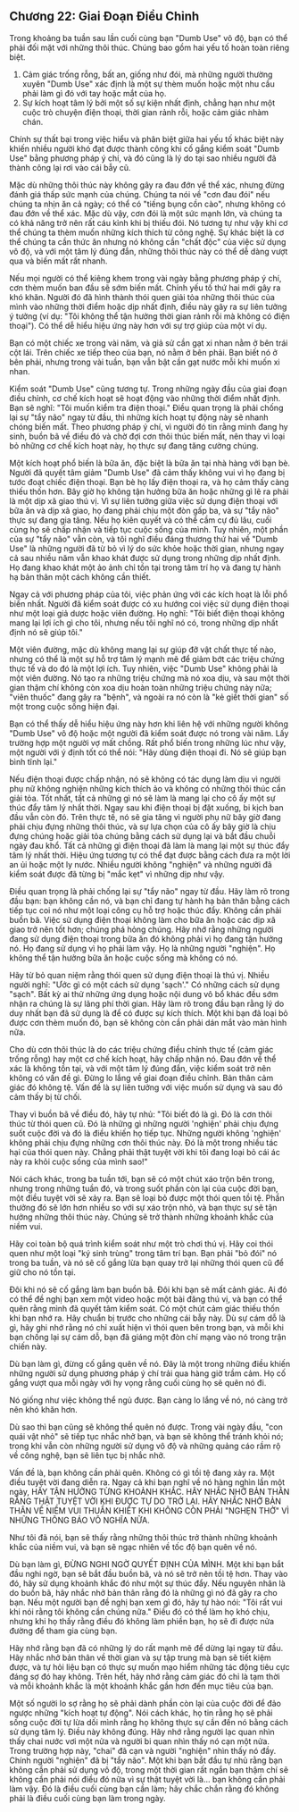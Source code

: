## Chương 22: Giai Đoạn Điều Chỉnh

Trong khoảng ba tuần sau lần cuối cùng bạn "Dumb Use" vô độ, bạn có thể phải đối mặt với những thôi thúc. Chúng bao gồm hai yếu tố hoàn toàn riêng biệt.

1.  Cảm giác trống rỗng, bất an, giống như đói, mà những người thường xuyên "Dumb Use" xác định là một sự thèm muốn hoặc một nhu cầu phải làm gì đó với tay hoặc mắt của họ.
2.  Sự kích hoạt tâm lý bởi một số sự kiện nhất định, chẳng hạn như một cuộc trò chuyện điện thoại, thời gian rảnh rỗi, hoặc cảm giác nhàm chán.

Chính sự thất bại trong việc hiểu và phân biệt giữa hai yếu tố khác biệt này khiến nhiều người khó đạt được thành công khi cố gắng kiểm soát "Dumb Use" bằng phương pháp ý chí, và đó cũng là lý do tại sao nhiều người đã thành công lại rơi vào cái bẫy cũ.

Mặc dù những thôi thúc này không gây ra đau đớn về thể xác, nhưng đừng đánh giá thấp sức mạnh của chúng. Chúng ta nói về "cơn đau đói" nếu chúng ta nhịn ăn cả ngày; có thể có "tiếng bụng cồn cào", nhưng không có đau đớn về thể xác. Mặc dù vậy, cơn đói là một sức mạnh lớn, và chúng ta có khả năng trở nên rất cáu kỉnh khi bị thiếu đói. Nó tương tự như vậy khi cơ thể chúng ta thèm muốn những kích thích từ công nghệ. Sự khác biệt là cơ thể chúng ta cần thức ăn nhưng nó không cần "chất độc" của việc sử dụng vô độ, và với một tâm lý đúng đắn, những thôi thúc này có thể dễ dàng vượt qua và biến mất rất nhanh.

Nếu mọi người có thể kiêng khem trong vài ngày bằng phương pháp ý chí, cơn thèm muốn ban đầu sẽ sớm biến mất. Chính yếu tố thứ hai mới gây ra khó khăn. Người đó đã hình thành thói quen giải tỏa những thôi thúc của mình vào những thời điểm hoặc dịp nhất định, điều này gây ra sự liên tưởng ý tưởng (ví dụ: "Tôi không thể tận hưởng thời gian rảnh rỗi mà không có điện thoại"). Có thể dễ hiểu hiệu ứng này hơn với sự trợ giúp của một ví dụ.

Bạn có một chiếc xe trong vài năm, và giả sử cần gạt xi nhan nằm ở bên trái cột lái. Trên chiếc xe tiếp theo của bạn, nó nằm ở bên phải. Bạn biết nó ở bên phải, nhưng trong vài tuần, bạn vẫn bật cần gạt nước mỗi khi muốn xi nhan.

Kiểm soát "Dumb Use" cũng tương tự. Trong những ngày đầu của giai đoạn điều chỉnh, cơ chế kích hoạt sẽ hoạt động vào những thời điểm nhất định. Bạn sẽ nghĩ: "Tôi muốn kiểm tra điện thoại." Điều quan trọng là phải chống lại sự "tẩy não" ngay từ đầu, thì những kích hoạt tự động này sẽ nhanh chóng biến mất. Theo phương pháp ý chí, vì người đó tin rằng mình đang hy sinh, buồn bã về điều đó và chờ đợi cơn thôi thúc biến mất, nên thay vì loại bỏ những cơ chế kích hoạt này, họ thực sự đang tăng cường chúng.

Một kích hoạt phổ biến là bữa ăn, đặc biệt là bữa ăn tại nhà hàng với bạn bè. Người đã quyết tâm giảm "Dumb Use" đã cảm thấy không vui vì họ đang bị tước đoạt chiếc điện thoại. Bạn bè họ lấy điện thoại ra, và họ cảm thấy càng thiếu thốn hơn. Bây giờ họ không tận hưởng bữa ăn hoặc những gì lẽ ra phải là một dịp xã giao thú vị. Vì sự liên tưởng giữa việc sử dụng điện thoại với bữa ăn và dịp xã giao, họ đang phải chịu một đòn gấp ba, và sự "tẩy não" thực sự đang gia tăng. Nếu họ kiên quyết và có thể cầm cự đủ lâu, cuối cùng họ sẽ chấp nhận và tiếp tục cuộc sống của mình. Tuy nhiên, một phần của sự "tẩy não" vẫn còn, và tôi nghĩ điều đáng thương thứ hai về "Dumb Use" là những người đã từ bỏ vì lý do sức khỏe hoặc thời gian, nhưng ngay cả sau nhiều năm vẫn khao khát được sử dụng trong những dịp nhất định. Họ đang khao khát một ảo ảnh chỉ tồn tại trong tâm trí họ và đang tự hành hạ bản thân một cách không cần thiết.

Ngay cả với phương pháp của tôi, việc phản ứng với các kích hoạt là lỗi phổ biến nhất. Người đã kiểm soát được có xu hướng coi việc sử dụng điện thoại như một loại giả dược hoặc viên đường. Họ nghĩ: "Tôi biết điện thoại không mang lại lợi ích gì cho tôi, nhưng nếu tôi nghĩ nó có, trong những dịp nhất định nó sẽ giúp tôi."

Một viên đường, mặc dù không mang lại sự giúp đỡ vật chất thực tế nào, nhưng có thể là một sự hỗ trợ tâm lý mạnh mẽ để giảm bớt các triệu chứng thực tế và do đó là một lợi ích. Tuy nhiên, việc "Dumb Use" không phải là một viên đường. Nó tạo ra những triệu chứng mà nó xoa dịu, và sau một thời gian thậm chí không còn xoa dịu hoàn toàn những triệu chứng này nữa; "viên thuốc" đang gây ra "bệnh", và ngoài ra nó còn là "kẻ giết thời gian" số một trong cuộc sống hiện đại.

Bạn có thể thấy dễ hiểu hiệu ứng này hơn khi liên hệ với những người không "Dumb Use" vô độ hoặc một người đã kiểm soát được nó trong vài năm. Lấy trường hợp một người vợ mất chồng. Rất phổ biến trong những lúc như vậy, một người với ý định tốt có thể nói: "Hãy dùng điện thoại đi. Nó sẽ giúp bạn bình tĩnh lại."

Nếu điện thoại được chấp nhận, nó sẽ không có tác dụng làm dịu vì người phụ nữ không nghiện những kích thích ảo và không có những thôi thúc cần giải tỏa. Tốt nhất, tất cả những gì nó sẽ làm là mang lại cho cô ấy một sự thúc đẩy tâm lý nhất thời. Ngay sau khi điện thoại bị đặt xuống, bi kịch ban đầu vẫn còn đó. Trên thực tế, nó sẽ gia tăng vì người phụ nữ bây giờ đang phải chịu đựng những thôi thúc, và sự lựa chọn của cô ấy bây giờ là chịu đựng chúng hoặc giải tỏa chúng bằng cách sử dụng lại và bắt đầu chuỗi ngày đau khổ. Tất cả những gì điện thoại đã làm là mang lại một sự thúc đẩy tâm lý nhất thời. Hiệu ứng tương tự có thể đạt được bằng cách đưa ra một lời an ủi hoặc một ly nước. Nhiều người không "nghiện" và những người đã kiểm soát được đã từng bị "mắc kẹt" vì những dịp như vậy.

Điều quan trọng là phải chống lại sự "tẩy não" ngay từ đầu. Hãy làm rõ trong đầu bạn: bạn không cần nó, và bạn chỉ đang tự hành hạ bản thân bằng cách tiếp tục coi nó như một loại công cụ hỗ trợ hoặc thúc đẩy. Không cần phải buồn bã. Việc sử dụng điện thoại không làm cho bữa ăn hoặc các dịp xã giao trở nên tốt hơn; chúng phá hỏng chúng. Hãy nhớ rằng những người đang sử dụng điện thoại trong bữa ăn đó không phải vì họ đang tận hưởng nó. Họ đang sử dụng vì họ phải làm vậy. Họ là những người "nghiện". Họ không thể tận hưởng bữa ăn hoặc cuộc sống mà không có nó.

Hãy từ bỏ quan niệm rằng thói quen sử dụng điện thoại là thú vị. Nhiều người nghĩ: "Ước gì có một cách sử dụng 'sạch'." Có những cách sử dụng "sạch". Bất kỳ ai thử những ứng dụng hoặc nội dung vô bổ khác đều sớm nhận ra chúng là sự lãng phí thời gian. Hãy làm rõ trong đầu bạn rằng lý do duy nhất bạn đã sử dụng là để có được sự kích thích. Một khi bạn đã loại bỏ được cơn thèm muốn đó, bạn sẽ không còn cần phải dán mắt vào màn hình nữa.

Cho dù cơn thôi thúc là do các triệu chứng điều chỉnh thực tế (cảm giác trống rỗng) hay một cơ chế kích hoạt, hãy chấp nhận nó. Đau đớn về thể xác là không tồn tại, và với một tâm lý đúng đắn, việc kiểm soát trở nên không có vấn đề gì. Đừng lo lắng về giai đoạn điều chỉnh. Bản thân cảm giác đó không tệ. Vấn đề là sự liên tưởng với việc muốn sử dụng và sau đó cảm thấy bị từ chối.

Thay vì buồn bã về điều đó, hãy tự nhủ: "Tôi biết đó là gì. Đó là cơn thôi thúc từ thói quen cũ. Đó là những gì những người 'nghiện' phải chịu đựng suốt cuộc đời và đó là điều khiến họ tiếp tục. Những người không 'nghiện' không phải chịu đựng những cơn thôi thúc này. Đó là một trong nhiều tác hại của thói quen này. Chẳng phải thật tuyệt vời khi tôi đang loại bỏ cái ác này ra khỏi cuộc sống của mình sao!"

Nói cách khác, trong ba tuần tới, bạn sẽ có một chút xáo trộn bên trong, nhưng trong những tuần đó, và trong suốt phần còn lại của cuộc đời bạn, một điều tuyệt vời sẽ xảy ra. Bạn sẽ loại bỏ được một thói quen tồi tệ. Phần thưởng đó sẽ lớn hơn nhiều so với sự xáo trộn nhỏ, và bạn thực sự sẽ tận hưởng những thôi thúc này. Chúng sẽ trở thành những khoảnh khắc của niềm vui.

Hãy coi toàn bộ quá trình kiểm soát như một trò chơi thú vị. Hãy coi thói quen như một loại "ký sinh trùng" trong tâm trí bạn. Bạn phải "bỏ đói" nó trong ba tuần, và nó sẽ cố gắng lừa bạn quay trở lại những thói quen cũ để giữ cho nó tồn tại.

Đôi khi nó sẽ cố gắng làm bạn buồn bã. Đôi khi bạn sẽ mất cảnh giác. Ai đó có thể đề nghị bạn xem một video hoặc một bài đăng thú vị, và bạn có thể quên rằng mình đã quyết tâm kiểm soát. Có một chút cảm giác thiếu thốn khi bạn nhớ ra. Hãy chuẩn bị trước cho những cái bẫy này. Dù sự cám dỗ là gì, hãy ghi nhớ rằng nó chỉ xuất hiện vì thói quen bên trong bạn, và mỗi khi bạn chống lại sự cám dỗ, bạn đã giáng một đòn chí mạng vào nó trong trận chiến này.

Dù bạn làm gì, đừng cố gắng quên về nó. Đây là một trong những điều khiến những người sử dụng phương pháp ý chí trải qua hàng giờ trầm cảm. Họ cố gắng vượt qua mỗi ngày với hy vọng rằng cuối cùng họ sẽ quên nó đi.

Nó giống như việc không thể ngủ được. Bạn càng lo lắng về nó, nó càng trở nên khó khăn hơn.

Dù sao thì bạn cũng sẽ không thể quên nó được. Trong vài ngày đầu, "con quái vật nhỏ" sẽ tiếp tục nhắc nhở bạn, và bạn sẽ không thể tránh khỏi nó; trong khi vẫn còn những người sử dụng vô độ và những quảng cáo rầm rộ về công nghệ, bạn sẽ liên tục bị nhắc nhở.

Vấn đề là, bạn không cần phải quên. Không có gì tồi tệ đang xảy ra. Một điều tuyệt vời đang diễn ra. Ngay cả khi bạn nghĩ về nó hàng nghìn lần một ngày, HÃY TẬN HƯỞNG TỪNG KHOẢNH KHẮC. HÃY NHẮC NHỞ BẢN THÂN RẰNG THẬT TUYỆT VỜI KHI ĐƯỢC TỰ DO TRỞ LẠI. HÃY NHẮC NHỞ BẢN THÂN VỀ NIỀM VUI THUẦN KHIẾT KHI KHÔNG CÒN PHẢI "NGHẸN THỞ" VÌ NHỮNG THÔNG BÁO VÔ NGHĨA NỮA.

Như tôi đã nói, bạn sẽ thấy rằng những thôi thúc trở thành những khoảnh khắc của niềm vui, và bạn sẽ ngạc nhiên về tốc độ bạn quên về nó.

Dù bạn làm gì, ĐỪNG NGHI NGỜ QUYẾT ĐỊNH CỦA MÌNH. Một khi bạn bắt đầu nghi ngờ, bạn sẽ bắt đầu buồn bã, và nó sẽ trở nên tồi tệ hơn. Thay vào đó, hãy sử dụng khoảnh khắc đó như một sự thúc đẩy. Nếu nguyên nhân là do buồn bã, hãy nhắc nhở bản thân rằng đó là những gì nó đã gây ra cho bạn. Nếu một người bạn đề nghị bạn xem gì đó, hãy tự hào nói: "Tôi rất vui khi nói rằng tôi không cần chúng nữa." Điều đó có thể làm họ khó chịu, nhưng khi họ thấy rằng điều đó không làm phiền bạn, họ sẽ đi được nửa đường để tham gia cùng bạn.

Hãy nhớ rằng bạn đã có những lý do rất mạnh mẽ để dừng lại ngay từ đầu. Hãy nhắc nhở bản thân về thời gian và sự tập trung mà bạn sẽ tiết kiệm được, và tự hỏi liệu bạn có thực sự muốn mạo hiểm những tác động tiêu cực đáng sợ đó hay không. Trên hết, hãy nhớ rằng cảm giác đó chỉ là tạm thời và mỗi khoảnh khắc là một khoảnh khắc gần hơn đến mục tiêu của bạn.

Một số người lo sợ rằng họ sẽ phải dành phần còn lại của cuộc đời để đảo ngược những "kích hoạt tự động". Nói cách khác, họ tin rằng họ sẽ phải sống cuộc đời tự lừa dối mình rằng họ không thực sự cần đến nó bằng cách sử dụng tâm lý. Điều này không đúng. Hãy nhớ rằng người lạc quan nhìn thấy chai nước vơi một nửa và người bi quan nhìn thấy nó cạn một nửa. Trong trường hợp này, "chai" đã cạn và người "nghiện" nhìn thấy nó đầy. Chính người "nghiện" đã bị "tẩy não". Một khi bạn bắt đầu tự nhủ rằng bạn không cần phải sử dụng vô độ, trong một thời gian rất ngắn bạn thậm chí sẽ không cần phải nói điều đó nữa vì sự thật tuyệt vời là... bạn không cần phải làm vậy. Đó là điều cuối cùng bạn cần làm; hãy chắc chắn rằng đó không phải là điều cuối cùng bạn làm trong ngày.